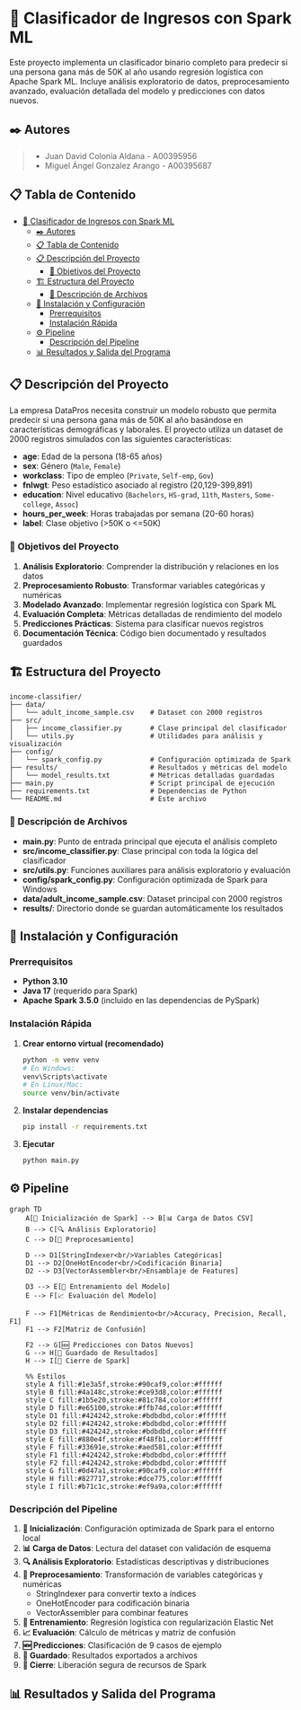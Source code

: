 # 🏦 Clasificador de Ingresos con Spark ML

Este proyecto implementa un clasificador binario completo para predecir si una persona gana más de 50K al año usando regresión logística con Apache Spark ML. Incluye análisis exploratorio de datos, preprocesamiento avanzado, evaluación detallada del modelo y predicciones con datos nuevos.

## ✒️ Autores

> - Juan David Colonia Aldana - A00395956
> - Miguel Ángel Gonzalez Arango - A00395687

## 📋 Tabla de Contenido

- [🏦 Clasificador de Ingresos con Spark ML](#-clasificador-de-ingresos-con-spark-ml)
  - [✒️ Autores](#️-autores)
  - [📋 Tabla de Contenido](#-tabla-de-contenido)
  - [📋 Descripción del Proyecto](#-descripción-del-proyecto)
    - [🎯 Objetivos del Proyecto](#-objetivos-del-proyecto)
  - [🏗️ Estructura del Proyecto](#️-estructura-del-proyecto)
    - [📁 Descripción de Archivos](#-descripción-de-archivos)
  - [🚀 Instalación y Configuración](#-instalación-y-configuración)
    - [Prerrequisitos](#prerrequisitos)
    - [Instalación Rápida](#instalación-rápida)
  - [⚙️ Pipeline](#️-pipeline)
    - [Descripción del Pipeline](#descripción-del-pipeline)
  - [📊 Resultados y Salida del Programa](#-resultados-y-salida-del-programa)

## 📋 Descripción del Proyecto

La empresa DataPros necesita construir un modelo robusto que permita predecir si una persona gana más de 50K al año basándose en características demográficas y laborales. El proyecto utiliza un dataset de 2000 registros simulados con las siguientes características:

- **age**: Edad de la persona (18-65 años)
- **sex**: Género (`Male`, `Female`)
- **workclass**: Tipo de empleo (`Private`, `Self-emp`, `Gov`)
- **fnlwgt**: Peso estadístico asociado al registro (20,129-399,891)
- **education**: Nivel educativo (`Bachelors`, `HS-grad`, `11th`, `Masters`, `Some-college`, `Assoc`)
- **hours_per_week**: Horas trabajadas por semana (20-60 horas)
- **label**: Clase objetivo (>50K o <=50K)

### 🎯 Objetivos del Proyecto

1. **Análisis Exploratorio**: Comprender la distribución y relaciones en los datos
2. **Preprocesamiento Robusto**: Transformar variables categóricas y numéricas
3. **Modelado Avanzado**: Implementar regresión logística con Spark ML
4. **Evaluación Completa**: Métricas detalladas de rendimiento del modelo
5. **Predicciones Prácticas**: Sistema para clasificar nuevos registros
6. **Documentación Técnica**: Código bien documentado y resultados guardados

## 🏗️ Estructura del Proyecto

```
income-classifier/
├── data/
│   └── adult_income_sample.csv    # Dataset con 2000 registros
├── src/
│   ├── income_classifier.py       # Clase principal del clasificador
│   └── utils.py                   # Utilidades para análisis y visualización
├── config/
│   └── spark_config.py            # Configuración optimizada de Spark
├── results/                       # Resultados y métricas del modelo
│   └── model_results.txt          # Métricas detalladas guardadas
├── main.py                        # Script principal de ejecución
├── requirements.txt               # Dependencias de Python
└── README.md                      # Este archivo
```

### 📁 Descripción de Archivos

- **main.py**: Punto de entrada principal que ejecuta el análisis completo
- **src/income_classifier.py**: Clase principal con toda la lógica del clasificador
- **src/utils.py**: Funciones auxiliares para análisis exploratorio y evaluación
- **config/spark_config.py**: Configuración optimizada de Spark para Windows
- **data/adult_income_sample.csv**: Dataset principal con 2000 registros
- **results/**: Directorio donde se guardan automáticamente los resultados

## 🚀 Instalación y Configuración

### Prerrequisitos

- **Python 3.10**
- **Java 17** (requerido para Spark)
- **Apache Spark 3.5.0** (incluido en las dependencias de PySpark)

### Instalación Rápida

1. **Crear entorno virtual (recomendado)**

   ```bash
   python -m venv venv
   # En Windows:
   venv\Scripts\activate
   # En Linux/Mac:
   source venv/bin/activate
   ```

2. **Instalar dependencias**

   ```bash
   pip install -r requirements.txt
   ```

3. **Ejecutar**

   ```bash
   python main.py
   ```

## ⚙️ Pipeline

```mermaid
graph TD
    A[🚀 Inicialización de Spark] --> B[📊 Carga de Datos CSV]
    B --> C[🔍 Análisis Exploratorio]
    C --> D[🔧 Preprocesamiento]

    D --> D1[StringIndexer<br/>Variables Categóricas]
    D1 --> D2[OneHotEncoder<br/>Codificación Binaria]
    D2 --> D3[VectorAssembler<br/>Ensamblaje de Features]

    D3 --> E[🤖 Entrenamiento del Modelo]
    E --> F[📈 Evaluación del Modelo]

    F --> F1[Métricas de Rendimiento<br/>Accuracy, Precision, Recall, F1]
    F1 --> F2[Matriz de Confusión]

    F2 --> G[🆕 Predicciones con Datos Nuevos]
    G --> H[💾 Guardado de Resultados]
    H --> I[🛑 Cierre de Spark]

    %% Estilos
    style A fill:#1e3a5f,stroke:#90caf9,color:#ffffff
    style B fill:#4a148c,stroke:#ce93d8,color:#ffffff
    style C fill:#1b5e20,stroke:#81c784,color:#ffffff
    style D fill:#e65100,stroke:#ffb74d,color:#ffffff
    style D1 fill:#424242,stroke:#bdbdbd,color:#ffffff
    style D2 fill:#424242,stroke:#bdbdbd,color:#ffffff
    style D3 fill:#424242,stroke:#bdbdbd,color:#ffffff
    style E fill:#880e4f,stroke:#f48fb1,color:#ffffff
    style F fill:#33691e,stroke:#aed581,color:#ffffff
    style F1 fill:#424242,stroke:#bdbdbd,color:#ffffff
    style F2 fill:#424242,stroke:#bdbdbd,color:#ffffff
    style G fill:#0d47a1,stroke:#90caf9,color:#ffffff
    style H fill:#827717,stroke:#dce775,color:#ffffff
    style I fill:#b71c1c,stroke:#ef9a9a,color:#ffffff
```

### Descripción del Pipeline

1. **🚀 Inicialización**: Configuración optimizada de Spark para el entorno local
2. **📊 Carga de Datos**: Lectura del dataset con validación de esquema
3. **🔍 Análisis Exploratorio**: Estadísticas descriptivas y distribuciones
4. **🔧 Preprocesamiento**: Transformación de variables categóricas y numéricas
   - StringIndexer para convertir texto a índices
   - OneHotEncoder para codificación binaria
   - VectorAssembler para combinar features
5. **🤖 Entrenamiento**: Regresión logística con regularización Elastic Net
6. **📈 Evaluación**: Cálculo de métricas y matriz de confusión
7. **🆕 Predicciones**: Clasificación de 9 casos de ejemplo
8. **💾 Guardado**: Resultados exportados a archivos
9. **🛑 Cierre**: Liberación segura de recursos de Spark

## 📊 Resultados y Salida del Programa
